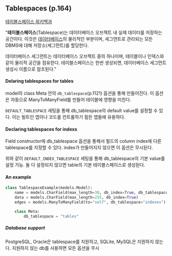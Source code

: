 ## Tablespaces (p.164)

[테이블스페이스 위키백과](https://ko.wikipedia.org/wiki/%ED%85%8C%EC%9D%B4%EB%B8%94%EC%8A%A4%ED%8E%98%EC%9D%B4%EC%8A%A4)

"**테이블스페이스**(Tablespace)는 데이터베이스 오브젝트 내 실제 데이터를 저장하는 공간이다. 이것은 [데이터베이스](https://ko.wikipedia.org/wiki/%EB%8D%B0%EC%9D%B4%ED%84%B0%EB%B2%A0%EC%9D%B4%EC%8A%A4)의 물리적인 부분이며, 세그먼트로 관리되는 모든 DBMS에 대해 저장소(세그먼트)를 할당한다.

데이터베이스 세그먼트는 데이터베이스 오브젝트 중의 하나이며, 테이블이나 인덱스와 같이 물리적 공간을 점유한다. 테이블스페이스는 한번 생성되면, 데이터베이스 세그먼트 생성시 이름으로 참조된다."

#### Delaring tablespaces for tables

model의 class Meta 안의 `db_tablespace`(p.1121) 옵션을 통해 만들어진다. 이 옵션은 자동으로 ManyToManyField를 만들어 테이블에 영향을 미친다.

`DEFAULT_TABLESPACE` 세팅을 통해 db_tablespace의 default value를 설정할 수 있다. 이는 빌트인 앱이나 코드를 컨트롤하기 힘든 앱들에 유용하다.

#### Declaring tablespaces for indexs

Field constructor에 db_tablespace 옵션을 통해서 필드의 column index에 다른 tablespace를 지정할 수 있다. index가 만들어지지 않으면 이 옵션은 무시된다.

위와 같이 `DEFAULT_INDEX_TABLESPACE` 세팅을 통해 db_tablespace의 기본 value를 설정 가능. 둘 다 설정되지 않으면 table의 기본 테이블스페이스로 생성된다.

#### An example

```python
class TablespaceExample(models.Model):
    name = models.CharField(max_length=30, db_index=True, db_tablespace="indexes")
    data = models.CharField(max_length=255, db_index=True)
    edges = models.ManyToManyField(to="self", db_tablespace="indexes")

	class Meta:
        db_tablespace = "tables"
```

##### Database support

PostgreSQL, Oracle은 tablespace를 지원하고, SQLite, MySQL은 지원하지 않는다. 지원하지 않는 db를 사용하면 모든 옵션을 무시
